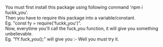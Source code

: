 You must first install this package using following command 'npm i fuckk_you'.\
Then you have to require this package into a variable/constant.\
Eg. "const fy = require('fuckk_you')".\
Now, everytime you'll call the fuck_you function, it will give you something unbelievable.\
Eg. "fY.fuck_you();" will give you :- Well you must try it.